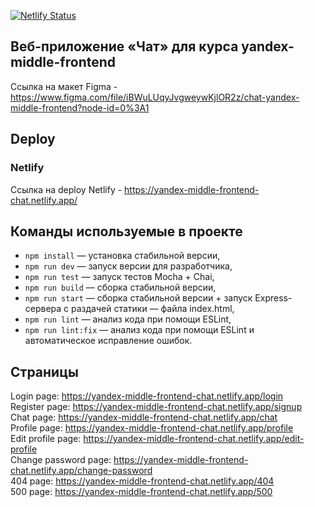 [![Netlify Status](https://api.netlify.com/api/v1/badges/8af0958b-49e3-4a3a-9761-c6c9254ca784/deploy-status)](https://app.netlify.com/sites/yandex-middle-frontend-chat/deploys)

## Веб-приложение «Чат» для курса yandex-middle-frontend

Ссылка на макет Figma - https://www.figma.com/file/iBWuLUqyJvgweywKjlOR2z/chat-yandex-middle-frontend?node-id=0%3A1

## Deploy

### Netlify

Ссылка на deploy Netlify - https://yandex-middle-frontend-chat.netlify.app/

## Команды используемые в проекте

- `npm install` — установка стабильной версии,
- `npm run dev` — запуск версии для разработчика,
- `npm run test` — запуск тестов Mocha + Chai,
- `npm run build` — сборка стабильной версии,
- `npm run start` — сборка стабильной версии + запуск Express-сервера с раздачей статики — файла index.html,
- `npm run lint` — анализ кода при помощи ESLint,
- `npm run lint:fix` — анализ кода при помощи ESLint и автоматическое исправление ошибок.

## Страницы

Login page: https://yandex-middle-frontend-chat.netlify.app/login  
Register page: https://yandex-middle-frontend-chat.netlify.app/signup  
Chat page: https://yandex-middle-frontend-chat.netlify.app/chat  
Profile page: https://yandex-middle-frontend-chat.netlify.app/profile  
Edit profile page: https://yandex-middle-frontend-chat.netlify.app/edit-profile  
Change password page: https://yandex-middle-frontend-chat.netlify.app/change-password  
404 page: https://yandex-middle-frontend-chat.netlify.app/404  
500 page: https://yandex-middle-frontend-chat.netlify.app/500

